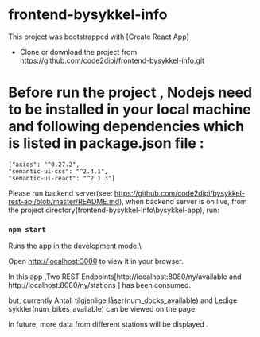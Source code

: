 # frontend-bysykkel-info

This project was bootstrapped with [Create React App]

- Clone or download the project from https://github.com/code2dipi/frontend-bysykkel-info.git 


# Before run the project , Nodejs need to be installed in your local machine and following dependencies which is listed in package.json file : 
    ["axios": "^0.27.2",
    "semantic-ui-css": "^2.4.1",
    "semantic-ui-react": "^2.1.3"]

 Please run backend server(see:  https://github.com/code2dipi/bysykkel-rest-api/blob/master/README.md), when backend server is on live, from the project directory(frontend-bysykkel-info\bysykkel-app),  run:


### `npm start`

Runs the app in the development mode.\

Open [http://localhost:3000](http://localhost:3000) to view it in your browser.

In this app ,Two REST Endpoints[http://localhost:8080/ny/available and http://localhost:8080/ny/stations ] has been consumed.

but, currently Antall tilgjenlige låser(num_docks_available) and Ledige sykkler(num_bikes_available) can be viewed on the page.

In future, more data from different stations will be displayed . 
